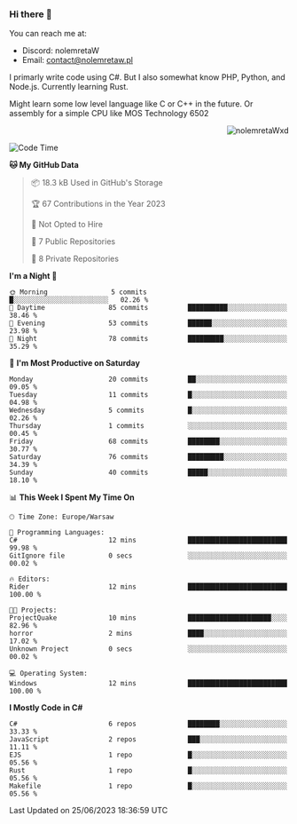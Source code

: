 ### Hi there 👋

You can reach me at:
 - Discord: nolemretaW
 - Email: contact@nolemretaw.pl
 
I primarly write code using C#. But I also somewhat know PHP, Python, and Node.js. Currently learning Rust.

Might learn some low level language like C or C++ in the future. Or assembly for a simple CPU like MOS Technology 6502
 
<p align="right"><img src="https://komarev.com/ghpvc/?username=nolemretaWxd&amp;label=Profile%20views&amp;color=0e75b6&amp;style=flat" alt="nolemretaWxd" /></p>

<!--START_SECTION:waka-->
![Code Time](http://img.shields.io/badge/Code%20Time-35%20hrs%2023%20mins-blue)

**🐱 My GitHub Data** 

> 📦 18.3 kB Used in GitHub's Storage 
 > 
> 🏆 67 Contributions in the Year 2023
 > 
> 🚫 Not Opted to Hire
 > 
> 📜 7 Public Repositories 
 > 
> 🔑 8 Private Repositories 
 > 
**I'm a Night 🦉** 

```text
🌞 Morning                5 commits           █░░░░░░░░░░░░░░░░░░░░░░░░   02.26 % 
🌆 Daytime                85 commits          ██████████░░░░░░░░░░░░░░░   38.46 % 
🌃 Evening                53 commits          ██████░░░░░░░░░░░░░░░░░░░   23.98 % 
🌙 Night                  78 commits          █████████░░░░░░░░░░░░░░░░   35.29 % 
```
📅 **I'm Most Productive on Saturday** 

```text
Monday                   20 commits          ██░░░░░░░░░░░░░░░░░░░░░░░   09.05 % 
Tuesday                  11 commits          █░░░░░░░░░░░░░░░░░░░░░░░░   04.98 % 
Wednesday                5 commits           █░░░░░░░░░░░░░░░░░░░░░░░░   02.26 % 
Thursday                 1 commits           ░░░░░░░░░░░░░░░░░░░░░░░░░   00.45 % 
Friday                   68 commits          ████████░░░░░░░░░░░░░░░░░   30.77 % 
Saturday                 76 commits          █████████░░░░░░░░░░░░░░░░   34.39 % 
Sunday                   40 commits          █████░░░░░░░░░░░░░░░░░░░░   18.10 % 
```


📊 **This Week I Spent My Time On** 

```text
🕑︎ Time Zone: Europe/Warsaw

💬 Programming Languages: 
C#                       12 mins             █████████████████████████   99.98 % 
GitIgnore file           0 secs              ░░░░░░░░░░░░░░░░░░░░░░░░░   00.02 % 

🔥 Editors: 
Rider                    12 mins             █████████████████████████   100.00 % 

🐱‍💻 Projects: 
ProjectQuake             10 mins             █████████████████████░░░░   82.96 % 
horror                   2 mins              ████░░░░░░░░░░░░░░░░░░░░░   17.02 % 
Unknown Project          0 secs              ░░░░░░░░░░░░░░░░░░░░░░░░░   00.02 % 

💻 Operating System: 
Windows                  12 mins             █████████████████████████   100.00 % 
```

**I Mostly Code in C#** 

```text
C#                       6 repos             ████████░░░░░░░░░░░░░░░░░   33.33 % 
JavaScript               2 repos             ███░░░░░░░░░░░░░░░░░░░░░░   11.11 % 
EJS                      1 repo              █░░░░░░░░░░░░░░░░░░░░░░░░   05.56 % 
Rust                     1 repo              █░░░░░░░░░░░░░░░░░░░░░░░░   05.56 % 
Makefile                 1 repo              █░░░░░░░░░░░░░░░░░░░░░░░░   05.56 % 
```




 Last Updated on 25/06/2023 18:36:59 UTC
<!--END_SECTION:waka-->
